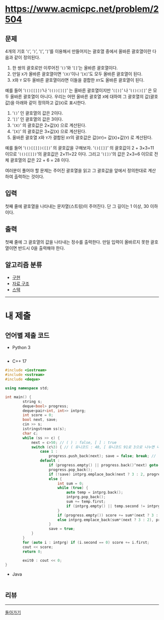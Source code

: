 # https://www.acmicpc.net/problem/2504

## 문제

4개의 기호 ‘`(`’, ‘`)`’, ‘`[`’, ‘`]`’를 이용해서 만들어지는 괄호열 중에서 올바른 괄호열이란 다음과 같이 정의된다.

1. 한 쌍의 괄호로만 이루어진 ‘`()`’와 ‘`[]`’는 올바른 괄호열이다.
2. 만일 `X`가 올바른 괄호열이면 ‘`(X)`’이나 ‘`[X]`’도 모두 올바른 괄호열이 된다.
3. `X`와 `Y` 모두 올바른 괄호열이라면 이들을 결합한 `XY`도 올바른 괄호열이 된다.

예를 들어 ‘`(()[[]])`’나 ‘`(())[][]`’ 는 올바른 괄호열이지만 ‘`([)]`’ 나 ‘`(()()[]`’ 은 모두 올바른 괄호열이 아니다. 우리는 어떤 올바른 괄호열 `X`에 대하여 그 괄호열의 값(괄호값)을 아래와 같이 정의하고 값(`X`)로 표시한다.

1. ‘`()`’ 인 괄호열의 값은 2이다.
2. ‘`[]`’ 인 괄호열의 값은 3이다.
3. ‘`(X)`’ 의 괄호값은 2×값(`X`) 으로 계산된다.
4. ‘`[X]`’ 의 괄호값은 3×값(`X`) 으로 계산된다.
5. 올바른 괄호열 `X`와 `Y`가 결합된 `XY`의 괄호값은 값(`XY`)= 값(`X`)+값(`Y`) 로 계산된다.

예를 들어 ‘`(()[[]])([])`’ 의 괄호값을 구해보자. ‘`()[[]]`’ 의 괄호값이 2 + 3×3=11 이므로 ‘`(()[[]])`’의 괄호값은 2×11=22 이다. 그리고 ‘`([])`’의 값은 2×3=6 이므로 전체 괄호열의 값은 22 + 6 = 28 이다.

여러분이 풀어야 할 문제는 주어진 괄호열을 읽고 그 괄호값을 앞에서 정의한대로 계산하여 출력하는 것이다.

## 입력

첫째 줄에 괄호열을 나타내는 문자열(스트링)이 주어진다. 단 그 길이는 1 이상, 30 이하이다.

## 출력

첫째 줄에 그 괄호열의 값을 나타내는 정수를 출력한다. 만일 입력이 올바르지 못한 괄호열이면 반드시 0을 출력해야 한다.

## 알고리즘 분류

- [구현](https://www.acmicpc.net/problem/tag/102)
- [자료 구조](https://www.acmicpc.net/problem/tag/175)
- [스택](https://www.acmicpc.net/problem/tag/71)

---
# 내 제출

## 언어별 제출 코드

- Python 3
``` python

```

- C++ 17
``` c++
#include <iostream>
#include <sstream>
#include <deque>

using namespace std;

int main() {
        string s;
        deque<bool> progress;
        deque<pair<int, int>> intprg;
        int score = 0;
        bool next, save;
        cin >> s;
        istringstream ss(s);
        char c;
        while (ss >> c) {
            next = c>50; // ( ) : false, [ ] : true
            switch (c%3) { // ( 유니코드 : 40, [ 유니코드 91로 3으로 나누면 나머지 1, 나머지 둘은 default
                case 1 :
                    progress.push_back(next); save = false; break; //
                default :
                    if (progress.empty() || progress.back()^next) goto exit0;
                    progress.pop_back();
                    if (!save) intprg.emplace_back(next ? 3 : 2, progress.size());
                    else {
                        int sum = 0;
                        while (true) {
                            auto temp = intprg.back();
                            intprg.pop_back();
                            sum += temp.first;
                            if (intprg.empty() || temp.second != intprg.back().second) break;
                        }
                        if (progress.empty()) score += sum*(next ? 3 : 2);
                        else intprg.emplace_back(sum*(next ? 3 : 2), progress.size());
                    }
                    save = true;
            }
        }
        for (auto i : intprg) if (i.second == 0) score += i.first;
        cout << score;
        return 0;

        exit0 : cout << 0;
}
```

- Java
``` java

```

## 리뷰




---
[돌아가기](../SSAFY_11th_study.md)